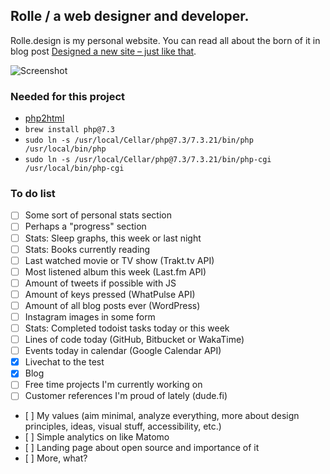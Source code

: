 ## Rolle / a web designer and developer.

Rolle.design is my personal website. You can read all about the born of it in blog post [Designed a new site – just like that](https://rolle.design/designed-a-new-site-just-like-that).

![Screenshot](https://i.imgur.com/kSgRFIr.png "Screenshot")

### Needed for this project

- [php2html](https://github.com/bezoerb/php2html)
- `brew install php@7.3`
- `sudo ln -s /usr/local/Cellar/php@7.3/7.3.21/bin/php /usr/local/bin/php`
- `sudo ln -s /usr/local/Cellar/php@7.3/7.3.21/bin/php-cgi /usr/local/bin/php-cgi`

### To do list

- [ ] Some sort of personal stats section
- [ ] Perhaps a "progress" section
- [ ] Stats: Sleep graphs, this week or last night
- [ ] Stats: Books currently reading
- [ ] Last watched movie or TV show (Trakt.tv API)
- [ ] Most listened album this week (Last.fm API)
- [ ] Amount of tweets if possible with JS
- [ ] Amount of keys pressed (WhatPulse API)
- [ ] Amount of all blog posts ever (WordPress)
- [ ] Instagram images in some form
- [ ] Stats: Completed todoist tasks today or this week
- [ ] Lines of code today (GitHub, Bitbucket or WakaTime)
- [ ] Events today in calendar (Google Calendar API)
- [x] Livechat to the test
- [x] Blog
- [ ] Free time projects I'm currently working on
- [ ] Customer references I'm proud of lately (dude.fi)
- [ ] My values (aim minimal, analyze everything, more about design principles, ideas, visual stuff, accessibility, etc.)
- [ ] Simple analytics on like Matomo
- [ ] Landing page about open source and importance of it
- [ ] More, what?
